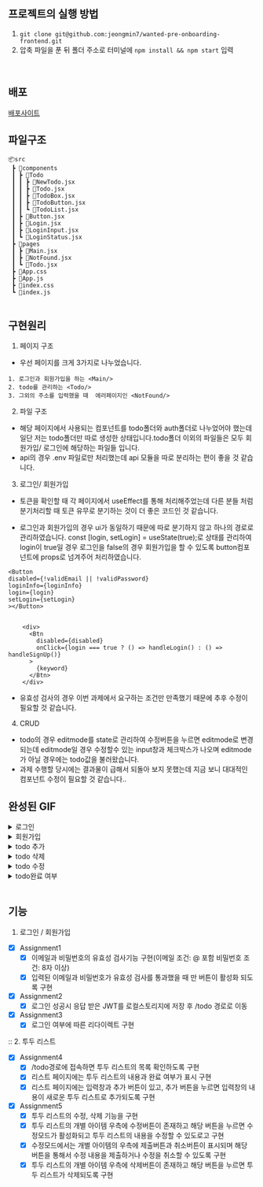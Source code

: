 ## 프로젝트의 실행 방법

1.  `git clone git@github.com:jeongmin7/wanted-pre-onboarding-frontend.git`
2.  압축 파일을 푼 뒤 폴더 주소로 터미널에 `npm install && npm start` 입력


<br/>

## 배포

[배포사이트](https://jeongmin7.github.io/wanted-pre-onboarding-frontend)

## 파일구조

```
📦src
 ┣ 📂components
 ┃ ┣ 📂Todo
 ┃ ┃ ┣ 📜NewTodo.jsx
 ┃ ┃ ┣ 📜Todo.jsx
 ┃ ┃ ┣ 📜TodoBox.jsx
 ┃ ┃ ┣ 📜TodoButton.jsx
 ┃ ┃ ┗ 📜TodoList.jsx
 ┃ ┣ 📜Button.jsx
 ┃ ┣ 📜Login.jsx
 ┃ ┣ 📜LoginInput.jsx
 ┃ ┗ 📜LoginStatus.jsx
 ┣ 📂pages
 ┃ ┣ 📜Main.jsx
 ┃ ┣ 📜NotFound.jsx
 ┃ ┗ 📜Todo.jsx
 ┣ 📜App.css
 ┣ 📜App.js
 ┣ 📜index.css
 ┗ 📜index.js
 

```
 ## 구현원리
1. 페이지 구조 
- 우선 페이지를 크게 3가지로 나누었습니다. 

 ```
 1. 로그인과 회원가입을 하는 <Main/>
 2. todo를 관리하는 <Todo/>
 3. 그외의 주소를 입력했을 때  에러페이지인 <NotFound/>
 ```
2. 파일 구조 
 
 - 해당 페이지에서 사용되는 컴포넌트를 todo폴더와 auth폴더로 나누었어야 했는데 일단 저는 todo폴더만 따로 생성한 상태입니다.todo폴더 이외의 파일들은 모두 회원가입/ 로그인에 해당하는 파일들 입니다.  
 - api의 경우 .env 파일로만 처리했는데 api 모듈을 따로 분리하는 편이 좋을 것 같습니다.  
 
3. 로그인/ 회원가입 

- 토큰을 확인할 때 각 페이지에서 useEffect를 통해 처리해주었는데 다른 분들 처럼 분기처리할 때 토큰 유무로 분기하는 것이 더 좋은 코드인 것 같습니다. 

- 로그인과 회원가입의 경우 ui가 동일하기 때문에 따로 분기하지 않고 하나의 경로로 관리하였습니다. const [login, setLogin] = useState(true);로 상태를 관리하여 login이 true일 경우 로그인을 false의 경우 회원가입을 할 수 있도록 button컴포넌트에 props로 넘겨주어 처리하였습니다. 

```
<Button  
disabled={!validEmail || !validPassword}
loginInfo={loginInfo}
login={login}
setLogin={setLogin}
></Button>


    <div>
      <Btn
        disabled={disabled}
        onClick={login === true ? () => handleLogin() : () => handleSignUp()}
      >
        {keyword}
      </Btn>
    </div>
```
- 유효성 검사의 경우 이번 과제에서 요구하는 조건만 만족했기 때문에 추후 수정이 필요할 것 같습니다. 
4. CRUD
- todo의 경우 editmode를 state로 관리하여 수정버튼을 누르면 editmode로 변경되는데 editmode일 경우 수정할수 있는 input창과 체크박스가 나오며 editmode가 아닐 경우에는 todo값을 불러왔습니다.  
- 과제 수행할 당시에는 결과물이 급해서 되돌아 보지 못했는데 지금 보니 대대적인 컴포넌트 수정이 필요할 것 같습니다..



## 완성된 GIF

<details>
  <summary>로그인 </summary>
    <div markdown="1">
      <img src= "https://user-images.githubusercontent.com/91598778/206627927-9afe7c68-cb8c-4f99-abd0-34770c8a7fe6.gif">
    </div>
</details>

<details>
  <summary>회원가입</summary>
    <div markdown="1">
       <img src= "https://user-images.githubusercontent.com/91598778/206627937-e6a68836-40cd-486e-b299-b04d40e89897.gif">
    </div>
</details>

<details>
  <summary>todo 추가</summary>
    <div markdown="1">
      <img src= "https://user-images.githubusercontent.com/91598778/206627950-2d8c23cc-bdd4-4987-aedf-bd0b430b21db.gif">
    </div>
</details>


<details>
  <summary>todo 삭제 </summary>
    <div markdown="1">
      <img src= "https://user-images.githubusercontent.com/91598778/206627966-1f8b3105-d0c4-4cb5-b354-d4b2bba47b18.gif">
    </div>
</details>


<details>
  <summary>todo 수정</summary>
    <div markdown="1">
   <img src= "https://user-images.githubusercontent.com/91598778/206627984-27c10991-c290-46b0-9736-537b436ee883.gif">
    </div>
</details>


<details>
  <summary>todo완료 여부 </summary>
    <div markdown="1">
   <img src= "https://user-images.githubusercontent.com/91598778/206628025-0525f245-780b-4cd1-bfef-6489b2c492cd.gif">
    </div>
</details>

<br/>

## 기능

1. 로그인 / 회원가입

- [x] Assignment1
  - [x] 이메일과 비밀번호의 유효성 검사기능 구현(이메일 조건: @ 포함 비밀번호 조건: 8자 이상)
  - [x] 입력된 이메일과 비밀번호가 유효성 검사를 통과했을 때 만 버튼이 활성화 되도록 구현
- [x] Assignment2
  - [x] 로그인 성공시 응답 받은 JWT를 로컬스토리지에 저장 후 /todo 경로로 이동 
- [x] Assignment3
  - [x] 로그인 여부에 따른 리다이렉트 구현 

:: 2. 투두 리스트

- [x] Assignment4
  - [x] /todo경로에 접속하면 투두 리스트의 목록 확인하도록 구현 
  - [x] 리스트 페이지에는 투두 리스트의 내용과 완료 여부가 표시 구현
  - [x] 리스트 페이지에는 입력창과 추가 버튼이 있고, 추가 버튼을 누르면 입력창의 내용이 새로운 투두 리스트로 추가되도록 구현
- [x] Assignment5
  - [x] 투두 리스트의 수정, 삭제 기능을 구현
  - [x] 투두 리스트의 개별 아이템 우측에 수정버튼이 존재하고 해당 버튼을 누르면 수정모드가 활성화되고 투두 리스트의 내용을 수정할 수 있도로고 구현 
  - [x] 수정모드에서는 개별 아이템의 우측에 제출버튼과 취소버튼이 표시되며 해당 버튼을 통해서 수정 내용을 제출하거나 수정을 취소할 수 있도록 구현
  - [x] 투두 리스트의 개별 아이템 우측에 삭제버튼이 존재하고 해당 버튼을 누르면 투두 리스트가 삭제되도록 구현 

